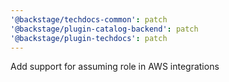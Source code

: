 ```yaml
---
'@backstage/techdocs-common': patch
'@backstage/plugin-catalog-backend': patch
'@backstage/plugin-techdocs': patch
---
```


Add support for assuming role in AWS integrations

